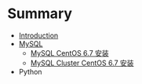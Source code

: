 # Summary

* [Introduction](README.md)
* [MySQL](mysql.md)
   * [MySQL CentOS 6.7 安装](mysql_centos_67_an_zhuang.md)
   * [MySQL Cluster CentOS 6.7 安装](mysql_cluster_centos_67_an_zhuang.md)
* Python

